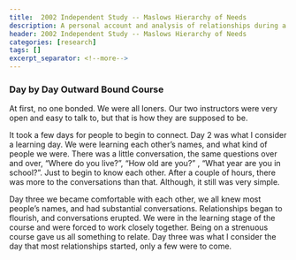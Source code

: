 ```yaml
---
title:  2002 Independent Study -- Maslows Hierarchy of Needs
description: A personal account and analysis of relationships during a 2 week backcountry trip with Outwardbound
header: 2002 Independent Study -- Maslows Hierarchy of Needs
categories: [research]
tags: []
excerpt_separator: <!--more-->
---
```

<!--more-->

### Day by Day Outward Bound Course

<div class="newspaper">
	<p>At first, no one bonded. We were all loners. Our two instructors were very open and easy to talk to, but that is how they are supposed to be.</p>
	<p>It took a few days for people to begin to connect. Day 2 was what I consider a learning day. We were learning each other’s names, and what kind of people we were. There was a little conversation, the same questions over and over, “Where do you live?”, “How old are you?” , “What year are you in school?”. Just to begin to know each other. After a couple of hours, there was more to the conversations than that. Although, it still was very simple.</p>
	<p>Day three we became comfortable with each other, we all knew most people’s names, and had substantial conversations. Relationships began to flourish, and conversations erupted. We were in the learning stage of the course and were forced to work closely together. Being on a strenuous course gave us all something to relate. Day three was what I consider the day that most relationships started, only a few were to come.</p>
</div>
